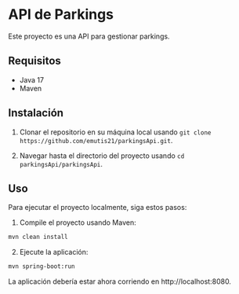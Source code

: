 # API de Parkings

Este proyecto es una API para gestionar parkings.

## Requisitos

- Java 17
- Maven

## Instalación

1. Clonar el repositorio en su máquina local usando `git clone https://github.com/emutis21/parkingsApi.git`.

2. Navegar hasta el directorio del proyecto usando `cd parkingsApi/parkingsApi`.

## Uso

Para ejecutar el proyecto localmente, siga estos pasos:

1. Compile el proyecto usando Maven:

```bash
mvn clean install
```

2. Ejecute la aplicación:

```bash
mvn spring-boot:run
```

La aplicación debería estar ahora corriendo en http://localhost:8080.